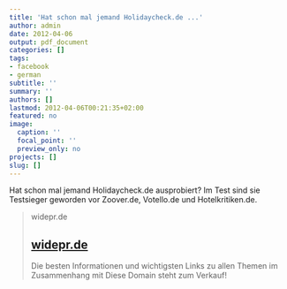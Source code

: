```yaml
---
title: 'Hat schon mal jemand Holidaycheck.de ...'
author: admin
date: 2012-04-06
output: pdf_document
categories: []
tags:
- facebook
- german
subtitle: ''
summary: ''
authors: []
lastmod: 2012-04-06T00:21:35+02:00
featured: no
image:
  caption: ''
  focal_point: ''
  preview_only: no
projects: []
slug: []
---
```

Hat schon mal jemand Holidaycheck.de ausprobiert? Im Test sind sie Testsieger geworden vor Zoover.de, Votello.de und Hotelkritiken.de.
> widepr.de
> ## [widepr.de](http://www.widepr.de/pressemitteilung/16110/Test_Hotelbewertung_im_Internet.html)
>
>Die besten Informationen und wichtigsten Links zu allen Themen im Zusammenhang mit Diese Domain steht zum Verkauf!

